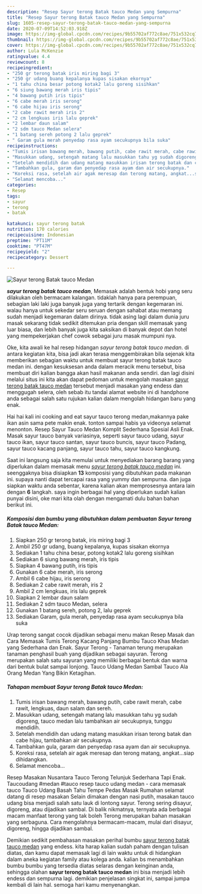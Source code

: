 ```yaml
---
description: "Resep Sayur terong Batak tauco Medan yang Sempurna"
title: "Resep Sayur terong Batak tauco Medan yang Sempurna"
slug: 1605-resep-sayur-terong-batak-tauco-medan-yang-sempurna
date: 2020-07-09T14:52:03.918Z
image: https://img-global.cpcdn.com/recipes/9b55702af772c8ae/751x532cq70/sayur-terong-batak-tauco-medan-foto-resep-utama.jpg
thumbnail: https://img-global.cpcdn.com/recipes/9b55702af772c8ae/751x532cq70/sayur-terong-batak-tauco-medan-foto-resep-utama.jpg
cover: https://img-global.cpcdn.com/recipes/9b55702af772c8ae/751x532cq70/sayur-terong-batak-tauco-medan-foto-resep-utama.jpg
author: Lula McKenzie
ratingvalue: 4.4
reviewcount: 8
recipeingredient:
- "250 gr terong batak iris miring bagi 3"
- "250 gr udang buang kepalanya kupas sisakan ekornya"
- "1 tahu china besar potong kotak2 lalu goreng sisihkan"
- "6 siung bawang merah iris tipis"
- "4 bawang putih iris tipis"
- "6 cabe merah iris serong"
- "6 cabe hijau iris serong"
- "2 cabe rawit merah iris 2"
- "2 cm lengkuas iris lalu geprek"
- "2 lembar daun salam"
- "2 sdm tauco Medan selera"
- "1 batang sereh potong 2 lalu geprek"
- " Garam gula merah penyedap rasa ayam secukupnya bila suka"
recipeinstructions:
- "Tumis irisan bawang merah, bawang putih, cabe rawit merah, cabe rawit, lengkuas, daun salam dan sereh."
- "Masukkan udang, setengah matang lalu masukkan tahu yg sudah digoreng, tauco medan lalu tambahkan air secukupnya, tunggu mendidih."
- "Setelah mendidih dan udang matang masukkan irisan terong batak dan cabe hijau, tambahkan air secukupnya."
- "Tambahkan gula, garam dan penyedap rasa ayam dan air secukupnya."
- "Koreksi rasa, setelah air agak meresap dan terong matang, angkat...siap dihidangkan."
- "Selamat mencoba..."
categories:
- Resep
tags:
- sayur
- terong
- batak

katakunci: sayur terong batak 
nutrition: 170 calories
recipecuisine: Indonesian
preptime: "PT11M"
cooktime: "PT47M"
recipeyield: "2"
recipecategory: Dessert

---
```



![Sayur terong Batak tauco Medan](https://img-global.cpcdn.com/recipes/9b55702af772c8ae/751x532cq70/sayur-terong-batak-tauco-medan-foto-resep-utama.jpg)

<b><i>sayur terong batak tauco medan</i></b>, Memasak adalah bentuk hobi yang seru dilakukan oleh bermacam kalangan. tidaklah hanya para perempuan, sebagian laki laki juga banyak juga yang tertarik dengan kegemaran ini. walau hanya untuk sekedar seru seruan dengan sahabat atau memang sudah menjadi kegemaran dalam dirinya. tidak asing lagi dalam dunia juru masak sekarang tidak sedikit ditemukan pria dengan skill memasak yang luar biasa, dan lebih banyak juga kita saksikan di banyak depot dan hotel yang mempekerjakan chef cowok sebagai juru masak mumpuni nya.

Oke, kita awali ke hal resep hidangan <i>sayur terong batak tauco medan</i>. di antara kegiatan kita, bisa jadi akan terasa menggembirakan bila sejenak kita memberikan sebagian waktu untuk membuat sayur terong batak tauco medan ini. dengan kesuksesan anda dalam meracik menu tersebut, bisa membuat diri kalian bangga akan hasil makanan anda sendiri. dan lagi disini melalui situs ini kita akan dapat pedoman untuk mengolah masakan <u>sayur terong batak tauco medan</u> tersebut menjadi masakan yang endess dan menggugah selera, oleh sebab itu tandai alamat website ini di handphone anda sebagai salah satu rujukan kalian dalam mengolah hidangan baru yang enak.

Hai hai kali ini cooking and eat sayur tauco terong medan,makannya pake ikan asin sama pete makin enak. tonton sampai habis ya videonya selamat menonton. Resep Sayur Tauco Medan Komplit Sederhana Spesial Asli Enak. Masak sayur tauco banyak variasinya, seperti sayur tauco udang, sayur tauco ikan, sayur tauco santan, sayur tauco buncis, sayur tauco Padang, sayur tauco kacang panjang, sayur tauco tahu, sayur tauco kangkung.


Saat ini langsung saja kita memulai untuk menyediakan barang barang yang diperlukan dalam memasak menu <u><i>sayur terong batak tauco medan</i></u> ini. seenggaknya bisa disiapkan <b>13</b> komposisi yang dibutuhkan pada makanan ini. supaya nanti dapat tercapai rasa yang yummy dan sempurna. dan juga siapkan waktu anda sebentar, karena kalian akan memprosesnya antara lain dengan <b>6</b> langkah. saya ingin berbagai hal yang diperlukan sudah kalian punyai disini, oke mari kita olah dengan mengamati dulu bahan bahan berikut ini.

<!--inarticleads1-->

##### Komposisi dan bumbu yang dibutuhkan dalam pembuatan Sayur terong Batak tauco Medan:

1. Siapkan 250 gr terong batak, iris miring bagi 3
1. Ambil 250 gr udang, buang kepalanya, kupas sisakan ekornya
1. Sediakan 1 tahu china besar, potong kotak2 lalu goreng sisihkan
1. Sediakan 6 siung bawang merah, iris tipis
1. Siapkan 4 bawang putih, iris tipis
1. Gunakan 6 cabe merah, iris serong
1. Ambil 6 cabe hijau, iris serong
1. Sediakan 2 cabe rawit merah, iris 2
1. Ambil 2 cm lengkuas, iris lalu geprek
1. Siapkan 2 lembar daun salam
1. Sediakan 2 sdm tauco Medan, selera
1. Gunakan 1 batang sereh, potong 2, lalu geprek
1. Sediakan  Garam, gula merah, penyedap rasa ayam secukupnya bila suka


Urap terong sangat cocok dijadikan sebagai menu makan Resep Masak dan Cara Memasak Tumis Terong Kacang Panjang Bumbu Tauco Khas Medan yang Sederhana dan Enak. Sayur Terong - Tanaman terung merupakan tanaman penghasil buah yang dijadikan sebagai sayuran. Terong merupakan salah satu sayuran yang memiliki berbagai bentuk dan warna dari bentuk bulat sampai lonjong. Tauco Udang Medan Sambal Tauco Ala Orang Medan Yang Bikin Ketagihan. 

<!--inarticleads2-->

##### Tahapan membuat Sayur terong Batak tauco Medan:

1. Tumis irisan bawang merah, bawang putih, cabe rawit merah, cabe rawit, lengkuas, daun salam dan sereh.
1. Masukkan udang, setengah matang lalu masukkan tahu yg sudah digoreng, tauco medan lalu tambahkan air secukupnya, tunggu mendidih.
1. Setelah mendidih dan udang matang masukkan irisan terong batak dan cabe hijau, tambahkan air secukupnya.
1. Tambahkan gula, garam dan penyedap rasa ayam dan air secukupnya.
1. Koreksi rasa, setelah air agak meresap dan terong matang, angkat...siap dihidangkan.
1. Selamat mencoba...


Resep Masakan Nusantara Tauco Terong Telunjuk Sederhana Tapi Enak. Taucoudang #medan #tauco resep tauco udang medan - cara memasak tauco Tauco Udang Basah Tahu Tempe Pedas Masak Rumahan selamat datang di resep masakan Selain dimakan dengan nasi putih, masakan tauco udang bisa menjadi salah satu lauk di lontong sayur. Terong sering disayur, digoreng, atau dijadikan sambal. Di balik nikmatnya, ternyata ada berbagai macam manfaat terong yang tak boleh Terong merupakan bahan masakan yang serbaguna. Cara mengolahnya bermacam-macam, mulai dari disayur, digoreng, hingga dijadikan sambal. 

Demikian sedikit pembahasan masakan perihal bumbu <u>sayur terong batak tauco medan</u> yang endess. kita harap kalian sudah paham dengan tulisan diatas, dan kamu dapat memasak lagi di lain waktu untuk di hidangkan dalam aneka kegiatan family atau kolega anda. kalian bs menambahkan bumbu bumbu yang tersedia diatas selaras dengan keinginan anda, sehingga olahan <b>sayur terong batak tauco medan</b> ini bisa menjadi lebih endess dan sempurna lagi. demikian penjelasan singkat ini, sampai jumpa kembali di lain hal. semoga hari kamu menyenangkan.
